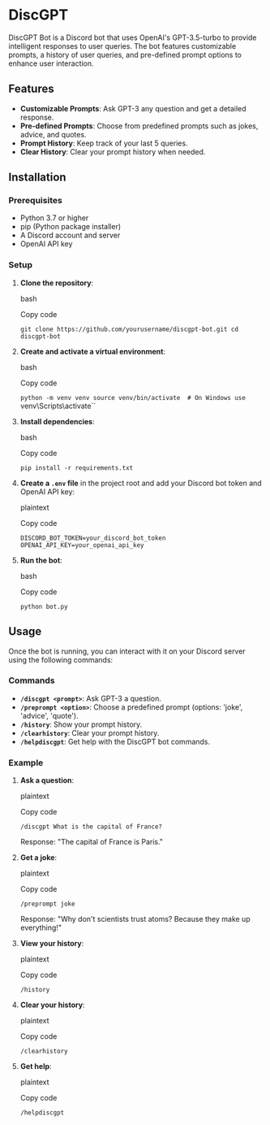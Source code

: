 DiscGPT
===========

DiscGPT Bot is a Discord bot that uses OpenAI's GPT-3.5-turbo to provide intelligent responses to user queries. The bot features customizable prompts, a history of user queries, and pre-defined prompt options to enhance user interaction.

Features
--------

-   **Customizable Prompts**: Ask GPT-3 any question and get a detailed response.
-   **Pre-defined Prompts**: Choose from predefined prompts such as jokes, advice, and quotes.
-   **Prompt History**: Keep track of your last 5 queries.
-   **Clear History**: Clear your prompt history when needed.

Installation
------------

### Prerequisites

-   Python 3.7 or higher
-   pip (Python package installer)
-   A Discord account and server
-   OpenAI API key

### Setup

1.  **Clone the repository**:

    bash

    Copy code

    `git clone https://github.com/yourusername/discgpt-bot.git
    cd discgpt-bot`

2.  **Create and activate a virtual environment**:

    bash

    Copy code

    `python -m venv venv
    source venv/bin/activate  # On Windows use `venv\Scripts\activate``

3.  **Install dependencies**:

    bash

    Copy code

    `pip install -r requirements.txt`

4.  **Create a `.env` file** in the project root and add your Discord bot token and OpenAI API key:

    plaintext

    Copy code

    `DISCORD_BOT_TOKEN=your_discord_bot_token
    OPENAI_API_KEY=your_openai_api_key`

5.  **Run the bot**:

    bash

    Copy code

    `python bot.py`

Usage
-----

Once the bot is running, you can interact with it on your Discord server using the following commands:

### Commands

-   **`/discgpt <prompt>`**: Ask GPT-3 a question.
-   **`/preprompt <option>`**: Choose a predefined prompt (options: 'joke', 'advice', 'quote').
-   **`/history`**: Show your prompt history.
-   **`/clearhistory`**: Clear your prompt history.
-   **`/helpdiscgpt`**: Get help with the DiscGPT bot commands.

### Example

1.  **Ask a question**:

    plaintext

    Copy code

    `/discgpt What is the capital of France?`

    Response: "The capital of France is Paris."

2.  **Get a joke**:

    plaintext

    Copy code

    `/preprompt joke`

    Response: "Why don't scientists trust atoms? Because they make up everything!"

3.  **View your history**:

    plaintext

    Copy code

    `/history`

4.  **Clear your history**:

    plaintext

    Copy code

    `/clearhistory`

5.  **Get help**:

    plaintext

    Copy code

    `/helpdiscgpt`
